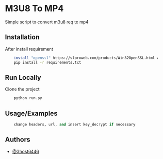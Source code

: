 
# M3U8 To MP4

Simple script to convert m3u8 req to mp4



## Installation

After install requirement

```bash
    install "openssl" https://slproweb.com/products/Win32OpenSSL.html and add to path
    pip install -r requirements.txt
```
    
## Run Locally

Clone the project
```bash
    python run.py
```


## Usage/Examples

```python
    change headers, url, and insert key_decrypt if necessary
```


## Authors

- [@Ghost6446](https://www.github.com/Ghost6446)

